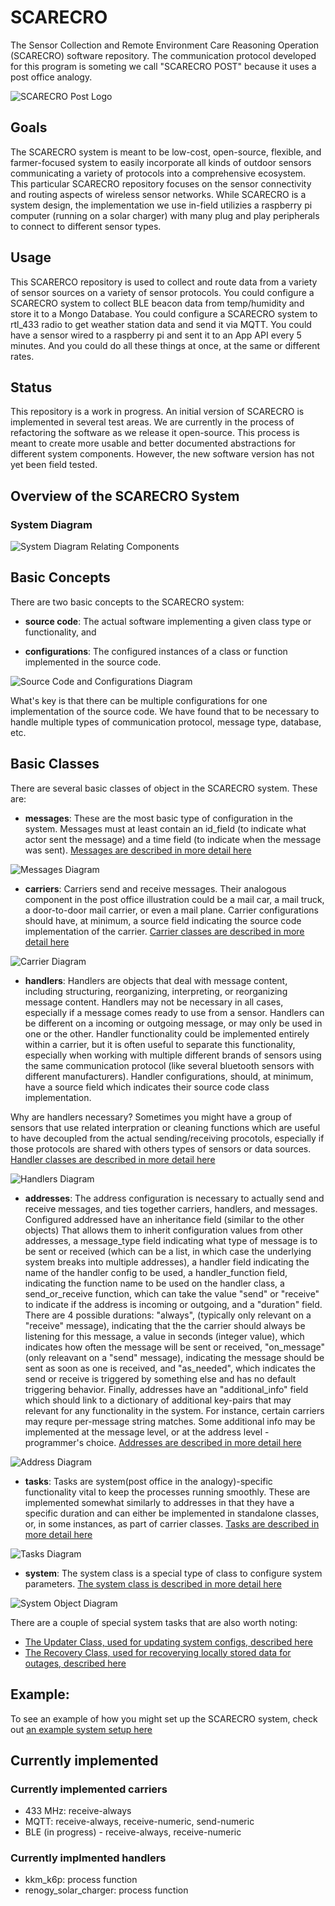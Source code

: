 # SCARECRO 
The Sensor Collection and Remote Environment Care Reasoning Operation (SCARECRO) software repository. The communication protocol developed for this program is someting we call "SCARECRO POST" because it uses a post office analogy. 

![SCARECRO Post Logo](imgs/Scarecro_Post_Logo.png)

## Goals 
The SCARECRO system is meant to be low-cost, open-source, flexible, and farmer-focused system to easily incorporate all kinds of outdoor sensors communicating a variety of protocols into a comprehensive ecosystem. This particular SCARECRO repository focuses on the sensor connectivity and routing aspects of wireless sensor networks. While SCARECRO is a system design, the implementation we use in-field utilizies a raspberry pi computer (running on a solar charger) with many plug and play peripherals to connect to different sensor types. 

## Usage
This SCARERCO repository is used to collect and route data from a variety of sensor sources on a variety of sensor protocols. You could configure a SCARECRO system to collect BLE beacon data from temp/humidity and store it to a Mongo Database. You could configure a SCARECRO system to rtl_433 radio to get weather station data and send it via MQTT. You could have a sensor wired to a raspberry pi and sent it to an App API every 5 minutes. And you could do all these things at once, at the same or different rates. 

## Status
This repository is a work in progress. An initial version of SCARECRO is implemented in several test areas. We are currently in the process of refactoring the software as we release it open-source. This process is meant to create more usable and better documented abstractions for different system components. However, the new software version has not yet been field tested. 

## Overview of the SCARECRO System 

### System Diagram

![System Diagram Relating Components](imgs/overall_system.png)

## Basic Concepts
There are two basic concepts to the SCARECRO system:

* __source code__: The actual software implementing a given class type or functionality, and 

* __configurations__: The configured instances of a class or function implemented in the source code. 

![Source Code and Configurations Diagram](imgs/system_config_and_source.png)

What's key is that there can be multiple configurations for one implementation of the source code. We have found that to be necessary to handle multiple types of communication protocol, message type, database, etc. 

## Basic Classes
There are several basic classes of object in the SCARECRO system. These are: 

* __messages__: These are the most basic type of configuration in the system. Messages must at least contain an id_field (to indicate what actor sent the message) and a time field (to indicate when the message was sent). [Messages are described in more detail here](messages.md)  

![Messages Diagram](imgs/messages.png)

* __carriers__: Carriers send and receive messages. Their analogous component in the post office illustration could be a mail car, a mail truck, a door-to-door mail carrier, or even a mail plane. Carrier configurations should have, at minimum, a source field indicating the source code implementation of the carrier. [Carrier classes are described in more detail here](carrier_class.md)

![Carrier Diagram](imgs/carriers.png)

* __handlers__: Handlers are objects that deal with message content, including structuring, reorganizing, interpreting, or reorganizing message content. Handlers may not be necessary in all cases, especially if a message comes ready to use from a sensor. Handlers can be different on a incoming or outgoing message, or may only be used in one or the other. Handler functionality could be implemented entirely within a carrier, but it is often useful to separate this functionality, especially when working with multiple different brands of sensors using the same communication protocol (like several bluetooth sensors with different manufacturers). Handler configurations, should, at minimum, have a source field which indicates their source code class implementation. 

Why are handlers necessary? Sometimes you might have a group of sensors that use related interpration or cleaning functions which are useful to have decoupled from the actual sending/receiving procotols, especially if those protocols are shared with others types of sensors or data sources. [Handler classes are described in more detail here](handler_class.md)

![Handlers Diagram](imgs/handlers.png)

* __addresses__: The address configuration is necessary to actually send and receive messages, and ties together carriers, handlers, and messages. Configured addressed have an inheritance field (similar to the other objects) That allows them to inherit configuration values from other addresses, a message_type field indicating what type of message is to be sent or received (which can be a list, in which case the underlying system breaks into multiple addresses), a handler field indicating the name of the handler config to be used, a handler_function field, indicating the function name to be used on the handler class, a send_or_receive function, which can take the value "send" or "receive" to indicate if the address is incoming or outgoing, and a "duration" field. There are 4 possible durations: "always", (typically only relevant on a "receive" message), indicating that the the carrier should always be listening for this message, a value in seconds (integer value), which indicates how often the message will be sent or received, "on_message" (only releavant on a "send" message), indicating the message should be sent as soon as one is received, and "as_needed", which indicates the send or receive is triggered by something else and has no default triggering behavior. Finally, addresses have an "additional_info" field which should link to a dictionary of additional key-pairs that may relevant for any functionality in the system. For instance, certain carriers may requre per-message string matches. Some additional info may be implemented at the message level, or at the address level - programmer's choice. [Addresses are described in more detail here](addresses.md)


![Address Diagram](imgs/addresses.png)

* __tasks__: Tasks are system(post office in the analogy)-specific functionality vital to keep the processes running smoothly. These are implemented somewhat similarly to addresses in that they have a specific duration and can either be implemented in standalone classes, or, in some instances, as part of carrier classes. [Tasks are described in more detail here](task_class.md)

![Tasks Diagram](imgs/tasks.png)

* __system__: The system class is a special type of class to configure system parameters. [The system class is described in more detail here](system_class.md)

![System Object Diagram](imgs/system.png)

There are a couple of special system tasks that are also worth noting:

- [The Updater Class, used for updating system configs, described here](updater_class.md)
- [The Recovery Class, used for recoverying locally stored data for outages, described here](recovery.md)

## Example: 
To see an example of how you might set up the SCARECRO system, check out [an example system setup here](example.md)


## Currently implemented 
### Currently implemented carriers
* 433 MHz: receive-always
* MQTT: receive-always, receive-numeric, send-numeric
* BLE (in progress) - receive-always, receive-numeric 

### Currently implmented handlers 
* kkm_k6p: process function 
* renogy_solar_charger: process function

